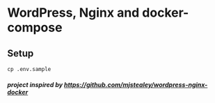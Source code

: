 # WordPress, Nginx and docker-compose

## Setup
`cp .env.sample`


##### project inspired by https://github.com/mjstealey/wordpress-nginx-docker